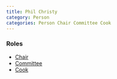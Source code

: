 ```yaml
---
title: Phil Christy
category: Person
categories: Person Chair Committee Cook
---
```


### Roles

* [Chair](Chair)
* [Committee](Committee)
* [Cook](Cook)
